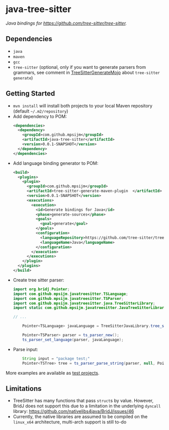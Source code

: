 # java-tree-sitter
_Java bindings for https://github.com/tree-sitter/tree-sitter._

## Dependencies
- `java`
- `maven`
- `gcc`
- `tree-sitter` (optional, only if you want to generate parsers from grammars, see comment in [TreeSitterGenerateMojo](tree-sitter-generate-maven-plugin/src/main/java/com/github/mpsijm/treesittergenerate/TreeSitterGenerateMojo.java) about `tree-sitter generate`)

## Getting Started

- `mvn install` will install both projects to your local Maven repository (default `~/.m2/repository`)
- Add dependency to POM:
    ```xml
    <dependencies>
      <dependency>
        <groupId>com.github.mpsijm</groupId>
        <artifactId>java-tree-sitter</artifactId>
        <version>0.0.1-SNAPSHOT</version>
      </dependency>
    </dependencies>
    ```
- Add language binding generator to POM:
    ```xml
    <build>
      <plugins>
        <plugin>
          <groupId>com.github.mpsijm</groupId>
          <artifactId>tree-sitter-generate-maven-plugin  </artifactId>
          <version>0.0.1-SNAPSHOT</version>
          <executions>
            <execution>
              <id>Generate bindings for Java</id>
              <phase>generate-sources</phase>
              <goals>
                <goal>generate</goal>
              </goals>
              <configuration>
                <languageRepository>https://github.com/tree-sitter/tree-sitter-java.git</languageRepository>
                <languageName>Java</languageName>
              </configuration>
            </execution>
          </executions>
        </plugin>
      </plugins>
    </build>
    ```
- Create tree sitter parser:
    ```java
    import org.bridj.Pointer;
    import com.github.mpsijm.javatreesitter.TSLanguage;
    import com.github.mpsijm.javatreesitter.TSParser;
    import com.github.mpsijm.javatreesitter.java.TreeSitterLibrary;
    import static com.github.mpsijm.javatreesitter.JavaTreeSitterLibrary.*;

    // ...

        Pointer<TSLanguage> javaLanguage = TreeSitterJavaLibrary.tree_sitter_java();

        Pointer<TSParser> parser = ts_parser_new();
        ts_parser_set_language(parser, javaLanguage);
    ```
- Parse input:
    ```java
        String input = "package test;"
        Pointer<TSTree> tree = ts_parser_parse_string(parser, null, Pointer.pointerToCString(input), input.length());
    ```

More examples are available as [test projects](tree-sitter-generate-maven-plugin/src/test/resources/test-project).

## Limitations

- TreeSitter has many functions that pass `struct`s by value. However, BridJ does not support this due to a limitation in the underlying `dyncall` library: https://github.com/nativelibs4java/BridJ/issues/46
- Currently, the native libraries are assumed to be compiled on the `linux_x64` architecture, multi-arch support is still to-do
